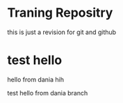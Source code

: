 # Traning Repositry

this is just a revision for git and github

# test hello

hello from dania hih

test
hello from dania branch
